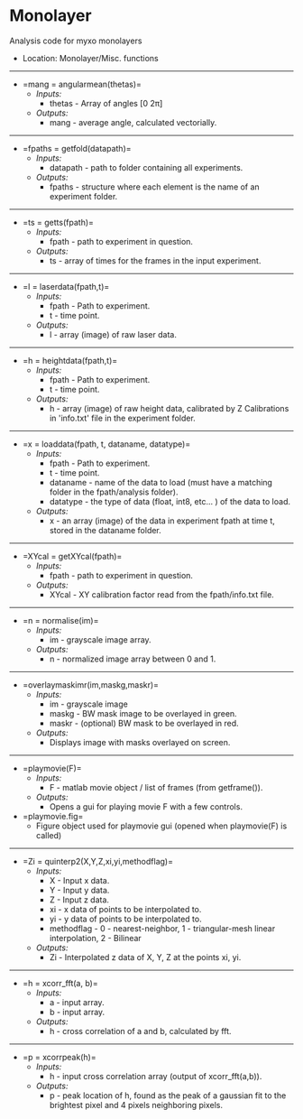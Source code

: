 # Monolayer
Analysis code for myxo monolayers



   * Location: Monolayer/Misc. functions
---
   * =mang = angularmean(thetas)=
      * *Inputs:* 
         * thetas - Array of angles [0 2&pi;]
      * *Outputs:* 
         * mang - average angle, calculated vectorially.
---
   * =fpaths = getfold(datapath)=
      * *Inputs:*
         * datapath - path to folder containing all experiments.
      * *Outputs:*
         * fpaths - structure where each element is the name of an experiment folder.
---
   * =ts = getts(fpath)=
      * *Inputs:*
         * fpath - path to experiment in question.
      * *Outputs:*
         * ts - array of times for the frames in the input experiment.
---
   * =l = laserdata(fpath,t)=
      * *Inputs:*
         * fpath - Path to experiment.
         * t - time point.
      * *Outputs:*
         * l - array (image) of raw laser data.
---
   * =h = heightdata(fpath,t)=
      * *Inputs:*
         * fpath - Path to experiment.
         * t - time point.
      * *Outputs:*
         * h - array (image) of raw height data, calibrated by Z Calibrations in 'info.txt' file in the experiment folder.
---
   * =x = loaddata(fpath, t, dataname, datatype)=
      * *Inputs:*
         * fpath - Path to experiment.
         * t - time point.
         * dataname - name of the data to load (must have a matching folder in the fpath/analysis folder).
         * datatype - the type of data (float, int8, etc... ) of the data to load.
      * *Outputs:*
         * x - an array (image) of the data in experiment fpath at time t, stored in the dataname folder.
---
   * =XYcal = getXYcal(fpath)=
      * *Inputs:*
         * fpath - path to experiment in question.
      * *Outputs:*
         * XYcal - XY calibration factor read from the fpath/info.txt file.
---
   * =n = normalise(im)=
      * *Inputs:*
         * im - grayscale image array.
      * *Outputs:*
         * n - normalized image array between 0 and 1.
---
   * =overlaymaskimr(im,maskg,maskr)=
      * *Inputs:*
         * im - grayscale image
         * maskg - BW mask image to be overlayed in green.
         * maskr - (optional) BW mask to be overlayed in red.
      * *Outputs:*
         * Displays image with masks overlayed on screen.
---
   * =playmovie(F)=
      * *Inputs:*
         * F - matlab movie object / list of frames (from getframe()).
      * *Outputs:* 
         * Opens a gui for playing movie F with a few controls.
   * =playmovie.fig= 
      * Figure object used for playmovie gui (opened when playmovie(F) is called)
---
   * =Zi = quinterp2(X,Y,Z,xi,yi,methodflag)=
      * *Inputs:*
         * X - Input x data.
         * Y - Input y data.
         * Z - Input z data.
         * xi - x data of points to be interpolated to.
         * yi - y data of points to be interpolated to.
         * methodflag - 0 - nearest-neighbor, 1 - triangular-mesh linear interpolation, 2 - Bilinear
      * *Outputs:*
         * Zi - Interpolated z data of X, Y, Z at the points xi, yi.
---
   * =h = xcorr_fft(a, b)=
      * *Inputs:*
         * a - input array.
         * b - input array.
      * *Outputs:* 
         * h - cross correlation of a and b, calculated by fft.
---
   * =p = xcorrpeak(h)=
      * *Inputs:*
         * h - input cross correlation array (output of xcorr_fft(a,b)).
      * *Outputs:*
         * p - peak location of h, found as the peak of a gaussian fit to the brightest pixel and 4 pixels neighboring pixels.
